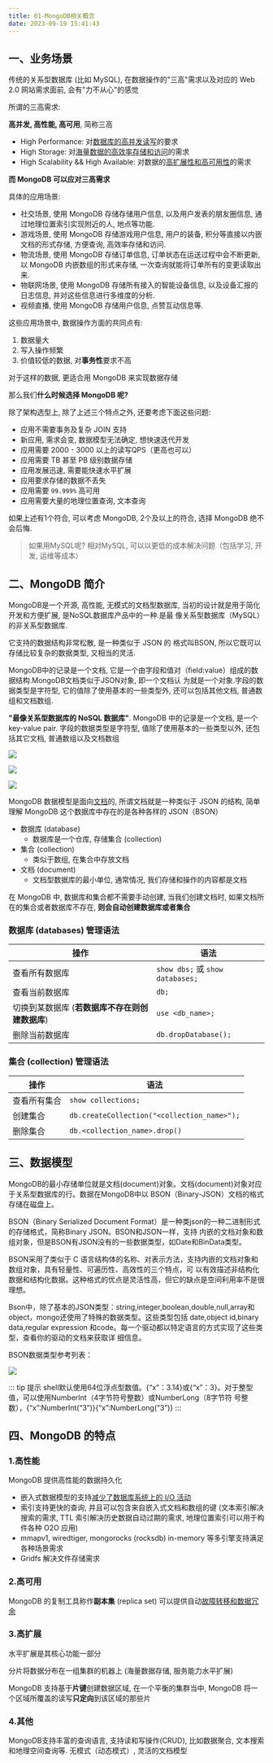 ```yaml
---
title: 01-MongoDB相关概念
date: 2023-09-19 15:41:43
---
```


## 一、业务场景

传统的关系型数据库 (比如 MySQL), 在数据操作的"三高"需求以及对应的 Web 2.0 网站需求面前, 会有"力不从心"的感觉

所谓的三高需求:

**高并发, 高性能, 高可用**, 简称三高

- High Performance: 对<u>数据库的高并发读写</u>的要求
- High Storage: 对<u>海量数据的高效率存储和访问</u>的需求
- High Scalability && High Available: 对数据的<u>高扩展性和高可用性</u>的需求

**而 MongoDB 可以应对三高需求**

具体的应用场景:

- 社交场景, 使用 MongoDB 存储存储用户信息, 以及用户发表的朋友圈信息, 通过地理位置索引实现附近的人, 地点等功能.
- 游戏场景, 使用 MongoDB 存储游戏用户信息, 用户的装备, 积分等直接以内嵌文档的形式存储, 方便查询, 高效率存储和访问.
- 物流场景, 使用 MongoDB 存储订单信息, 订单状态在运送过程中会不断更新, 以 MongoDB 内嵌数组的形式来存储, 一次查询就能将订单所有的变更读取出来.
- 物联网场景, 使用 MongoDB 存储所有接入的智能设备信息, 以及设备汇报的日志信息, 并对这些信息进行多维度的分析.
- 视频直播, 使用 MongoDB 存储用户信息, 点赞互动信息等.

这些应用场景中, 数据操作方面的共同点有:

1. 数据量大
2. 写入操作频繁
3. 价值较低的数据, 对**事务性**要求不高

对于这样的数据, 更适合用 MongoDB 来实现数据存储

那么我们**什么时候选择 MongoDB 呢?**

除了架构选型上, 除了上述三个特点之外, 还要考虑下面这些问题:

- 应用不需要事务及复杂 JOIN 支持
- 新应用, 需求会变, 数据模型无法确定, 想快速迭代开发
- 应用需要 2000 - 3000 以上的读写QPS（更高也可以）
- 应用需要 TB 甚至 PB 级别数据存储
- 应用发展迅速, 需要能快速水平扩展
- 应用要求存储的数据不丢失
- 应用需要 `99.999%` 高可用
- 应用需要大量的地理位置查询, 文本查询

如果上述有1个符合, 可以考虑 MongoDB, 2个及以上的符合, 选择 MongoDB 绝不会后悔.

> 如果用MySQL呢?
> 相对MySQL, 可以以更低的成本解决问题（包括学习, 开发, 运维等成本）

## 二、MongoDB 简介

MongoDB是一个开源, 高性能, 无模式的文档型数据库, 当初的设计就是用于简化开发和方便扩展, 是NoSQL数据库产品中的一种.是最 像关系型数据库（MySQL）的非关系型数据库.

它支持的数据结构非常松散, 是一种类似于 JSON 的 格式叫BSON, 所以它既可以存储比较复杂的数据类型, 又相当的灵活.

MongoDB中的记录是一个文档, 它是一个由字段和值对（ﬁeld:value）组成的数据结构.MongoDB文档类似于JSON对象, 即一个文档认 为就是一个对象.字段的数据类型是字符型, 它的值除了使用基本的一些类型外, 还可以包括其他文档, 普通数组和文档数组.

**"最像关系型数据库的 NoSQL 数据库"**. MongoDB 中的记录是一个文档, 是一个 key-value pair. 字段的数据类型是字符型, 值除了使用基本的一些类型以外, 还包括其它文档, 普通数组以及文档数组

![](https://lhplanet-1316168555.cos.ap-beijing.myqcloud.com/obsidian/202309200835701.jpg)

![](https://lhplanet-1316168555.cos.ap-beijing.myqcloud.com/obsidian/202309200836431.png)

![](https://lhplanet-1316168555.cos.ap-beijing.myqcloud.com/obsidian/202309200836513.png)

MongoDB 数据模型是面向<u>文档</u>的, 所谓文档就是一种类似于 JSON 的结构, 简单理解 MongoDB 这个数据库中存在的是各种各样的 JSON（BSON）

- 数据库 (database)
    - 数据库是一个仓库, 存储集合 (collection)
- 集合 (collection)
    - 类似于数组, 在集合中存放文档
- 文档 (document)
    - 文档型数据库的最小单位, 通常情况, 我们存储和操作的内容都是文档

在 MongoDB 中, 数据库和集合都不需要手动创建, 当我们创建文档时, 如果文档所在的集合或者数据库不存在, **则会自动创建数据库或者集合**

### 数据库 (databases) 管理语法

| 操作                                            | 语法                             |
| ----------------------------------------------- | -------------------------------- |
| 查看所有数据库                                  | `show dbs;` 或 `show databases;` |
| 查看当前数据库                                  | `db;`                            |
| 切换到某数据库 (**若数据库不存在则创建数据库**) | `use <db_name>;`                 |
| 删除当前数据库                                  | `db.dropDatabase();`             |

### 集合 (collection) 管理语法

| 操作         | 语法                                        |
| ------------ | ------------------------------------------- |
| 查看所有集合 | `show collections;`                         |
| 创建集合     | `db.createCollection("<collection_name>");` |
| 删除集合     | `db.<collection_name>.drop()`               |

## 三、数据模型

MongoDB的最小存储单位就是文档(document)对象。文档(document)对象对应于关系型数据库的行。数据在MongoDB中以 BSON（Binary-JSON）文档的格式存储在磁盘上。

BSON（Binary Serialized Document Format）是一种类json的一种二进制形式的存储格式，简称Binary JSON。BSON和JSON一样，支持 内嵌的文档对象和数组对象，但是BSON有JSON没有的一些数据类型，如Date和BinData类型。

BSON采用了类似于 C 语言结构体的名称、对表示方法，支持内嵌的文档对象和数组对象，具有轻量性、可遍历性、高效性的三个特点，可 以有效描述非结构化数据和结构化数据。这种格式的优点是灵活性高，但它的缺点是空间利用率不是很理想。

Bson中，除了基本的JSON类型：string,integer,boolean,double,null,array和object，mongo还使用了特殊的数据类型。这些类型包括 date,object id,binary data,regular expression 和code。每一个驱动都以特定语言的方式实现了这些类型，查看你的驱动的文档来获取详 细信息。

BSON数据类型参考列表：

![](https://lhplanet-1316168555.cos.ap-beijing.myqcloud.com/obsidian/202309200836388.png)

::: tip 提示
shell默认使用64位浮点型数值。{“x”：3.14}或{“x”：3}。对于整型值，可以使用NumberInt（4字节符号整数）或NumberLong（8字节符 号整数），{“x”:NumberInt(“3”)}{“x”:NumberLong(“3”)}
:::

## 四、MongoDB 的特点

### 1.高性能

MongoDB 提供高性能的数据持久化

- 嵌入式数据模型的支持<u>减少了数据库系统上的 I/O 活动</u>
- 索引支持更快的查询, 并且可以包含来自嵌入式文档和数组的键 (文本索引解决搜索的需求, TTL 索引解决历史数据自动过期的需求, 地理位置索引可以用于构件各种 O2O 应用)
- mmapv1, wiredtiger, mongorocks (rocksdb) in-memory 等多引擎支持满足各种场景需求
- Gridfs 解决文件存储需求

### 2.高可用

MongoDB 的复制工具称作**副本集** (replica set) 可以提供自动<u>故障转移和数据冗余</u>

### 3.高扩展

水平扩展是其核心功能一部分

分片将数据分布在一组集群的机器上 (海量数据存储, 服务能力水平扩展)

MongoDB 支持基于**片键**创建数据区域, 在一个平衡的集群当中, MongoDB 将一个区域所覆盖的读写**只定向**到该区域的那些片

### 4.其他

MongoDB支持丰富的查询语言, 支持读和写操作(CRUD), 比如数据聚合, 文本搜索和地理空间查询等. 无模式（动态模式）, 灵活的文档模型
